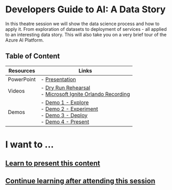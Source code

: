 # Developers Guide to AI: A Data Story

In this theatre session we will show the data science process and how to apply it. From exploration of datasets to deployment of services - all applied to an interesting data story. This will also take you on a very brief tour of the Azure AI Platform.

## Table of Content
 

| Resources          | Links                            |
|-------------------|----------------------------------|
| PowerPoint        | - [Presentation](presentations.md) |
| Videos            | - [Dry Run Rehearsal](https://youtu.be/K8upKkvtEI0) <br/>- [Microsoft Ignite Orlando Recording](https://myignite.techcommunity.microsoft.com/sessions/83219?source=sessions) |
| Demos             | - [Demo 1 - Explore ](https://github.com/microsoft/ignite-learning-paths-training-aiml/blob/master/aiml21/README-presenter.md#demo-1---explore) <br/>- [Demo 2 - Experiment](https://github.com/microsoft/ignite-learning-paths-training-aiml/blob/master/aiml21/README-presenter.md#demo-2---experiment) <br/>- [Demo 3 - Deploy](https://github.com/microsoft/ignite-learning-paths-training-aiml/blob/master/aiml21/README-presenter.md#demo-3---deploy)<br/>- [Demo 4 - Present](https://github.com/microsoft/ignite-learning-paths-training-aiml/blob/master/aiml21/README-presenter.md#demo-4---present) |

# I want to ...

## [Learn to present this content](README-presenter.md)

## [Continue learning after attending this session](README-attendee.md)